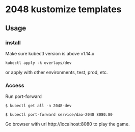 # 2048 kustomize templates

## Usage

### install

Make sure kubectl version is above v1.14.x

```
kubectl apply -k overlays/dev
```

or apply with other environments, test, prod, etc.


### Access

Run port-forward

```
$ kubectl get all -n 2048-dev

$ kubectl port-forward service/dao-2048 8080:80
```

Go browser with url http://localhost:8080 to play the game.
